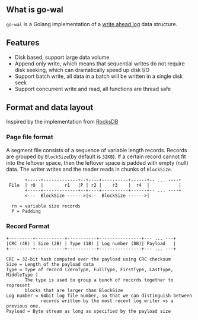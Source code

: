 ## What is go-wal 

`go-wal` is a Golang implementation of a [write ahead log](https://en.wikipedia.org/wiki/Write-ahead_logging) data structure.


## Features
* Disk based, support large data volume
* Append only write, which means that sequential writes do not require disk seeking, which can dramatically speed up disk I/O
* Support batch write, all data in a batch will be written in a single disk seek
* Support concurrent write and read, all functions are thread safe

## Format and data layout 

Inspired by the implementation from [RocksDB](https://github.com/facebook/rocksdb/wiki/Write-Ahead-Page-File-Format)

### Page file format 

A segment file consists of a sequence of variable length records. Records are grouped by `BlockSize`(by default is `32KB`). 
If a certain record cannot fit into the leftover space, then the leftover space is padded with empty (null) data. 
The writer writes and the reader reads in chunks of `BlockSize`.

```
       +-----+-------------+--+----+----------+------+-- ... ----+
 File  | r0  |        r1   |P | r2 |    r3    |  r4  |           |
       +-----+-------------+--+----+----------+------+-- ... ----+
       <---  BlockSize ------>|<--  BlockSize ------>|

  rn = variable size records
  P = Padding
```

### Record Format

```
+---------+-----------+-----------+----------------+--- ... ---+
|CRC (4B) | Size (2B) | Type (1B) | Log number (8B)| Payload   |
+---------+-----------+-----------+----------------+--- ... ---+

CRC = 32-bit hash computed over the payload using CRC checksum
Size = Length of the payload data
Type = Type of record (ZeroType, FullType, FirstType, LastType, MiddleType )
       The type is used to group a bunch of records together to represent
       blocks that are larger than BlockSize
Log number = 64bit log file number, so that we can distinguish between
             records written by the most recent log writer vs a previous one.
Payload = Byte stream as long as specified by the payload size
```